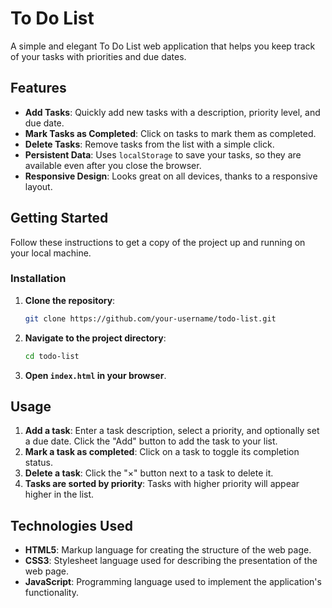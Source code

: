 # To Do List
A simple and elegant To Do List web application that helps you keep track of your tasks with priorities and due dates.

## Features

- **Add Tasks**: Quickly add new tasks with a description, priority level, and due date.
- **Mark Tasks as Completed**: Click on tasks to mark them as completed.
- **Delete Tasks**: Remove tasks from the list with a simple click.
- **Persistent Data**: Uses `localStorage` to save your tasks, so they are available even after you close the browser.
- **Responsive Design**: Looks great on all devices, thanks to a responsive layout.


## Getting Started
Follow these instructions to get a copy of the project up and running on your local machine.


### Installation

1. **Clone the repository**:
    ```bash
    git clone https://github.com/your-username/todo-list.git


2. **Navigate to the project directory**:
    ```bash
    cd todo-list


3. **Open `index.html` in your browser**.


## Usage
1. **Add a task**: Enter a task description, select a priority, and optionally set a due date. Click the "Add" button to add the task to your list.
2. **Mark a task as completed**: Click on a task to toggle its completion status.
3. **Delete a task**: Click the "×" button next to a task to delete it.
4. **Tasks are sorted by priority**: Tasks with higher priority will appear higher in the list.


## Technologies Used
- **HTML5**: Markup language for creating the structure of the web page.
- **CSS3**: Stylesheet language used for describing the presentation of the web page.
- **JavaScript**: Programming language used to implement the application's functionality.
